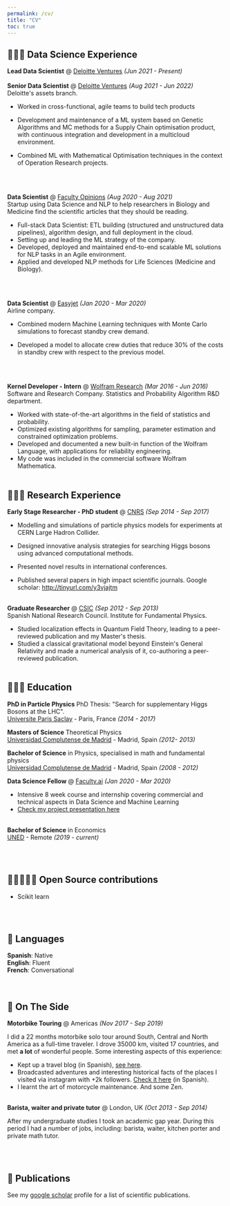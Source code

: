 ```yaml
---
permalink: /cv/
title: "CV"
toc: true
---
```

<!-- # Matias R. Vazquez

_(Data) Scientist based in London, UK_ <br> -->

## 🧑🏻‍💻 Data Science Experience

**Lead Data Scientist** @ [Deloitte Ventures](https://www2.deloitte.com/uk/en/pages/innovation/solutions/ventures.html) _(Jun 2021 - Present)_ <br><br>
**Senior Data Scientist** @ [Deloitte Ventures](https://www2.deloitte.com/uk/en/pages/innovation/solutions/ventures.html)  _(Aug 2021 - Jun 2022)_ <br>
Deloitte's assets branch.
  - Worked in cross-functional, agile teams to build tech products
  - Development and maintenance of a ML system based on Genetic Algorithms and MC methods for a Supply Chain optimisation product, with continuous integration and development in a multicloud environment.

  - Combined ML with Mathematical Optimisation techniques in the context of Operation Research projects.
  <!-- - **_Technologies used:_** AWS, Azure, Python -->
  <br><br>


**Data Scientist** @ [Faculty Opinions](http://facultyopinions.com/) _(Aug 2020 - Aug 2021)_ <br>
Startup using Data Science and NLP to help researchers in Biology and Medicine find the scientific articles that they should be reading.
- Full-stack Data Scientist: ETL building (structured and unstructured data pipelines), algorithm design, and full deployment in the cloud.
- Setting up and leading the ML strategy of the company.
- Developed, deployed and maintained end-to-end scalable ML solutions for NLP tasks in an Agile environment.
- Applied and developed NLP methods for Life Sciences (Medicine and Biology).
<!-- - **_Technologies used:_** Python, AWS, SQL -->
  <br><br>

**Data Scientist** @ [Easyjet](http://easyjet.com/) _(Jan 2020 - Mar 2020)_ <br>
Airline company.
- Combined modern Machine Learning techniques with Monte Carlo simulations to forecast standby crew demand.

- Developed a model to allocate crew duties that reduce 30% of the costs in standby crew with respect to the previous model.
<!-- - **_Technologies used:_** Python, AWS, SQL -->
  <br><br>


**Kernel Developer - Intern** @ [Wolfram Research](hhttps://www.wolfram.com/) _(Mar 2016 - Jun 2016)_ <br>
Software and Research Company. Statistics and Probability Algorithm R&D department.

- Worked with state-of-the-art algorithms in the field of statistics and probability.
- Optimized existing algorithms for sampling, parameter estimation and constrained optimization problems.
- Developed and documented a new built-in function of the Wolfram Language, with applications for reliability engineering.
- My code was included in the commercial software Wolfram Mathematica.
    <br><br>
    
## 🧑🏻‍🔬 Research Experience

<!-- _This section accounts for work done pre-career change._
<br><br> -->

**Early Stage Researcher - PhD student** @ [CNRS](https://cnrs.fr) _(Sep 2014 - Sep 2017)_ <br>

- Modelling and simulations of particle physics models for experiments at CERN Large Hadron Collider.

- Designed innovative analysis strategies for searching Higgs bosons using advanced computational methods.

- Presented novel results in international conferences.

- Published several papers in high impact scientific journals. Google scholar: http://tinyurl.com/y3vjajtm
<br><br>


**Graduate Researcher** @ [CSIC](https://csic.es/) _(Sep 2012 - Sep 2013)_ <br>
Spanish National Research Council. Institute for Fundamental Physics.
 - Studied localization effects in Quantum Field Theory, leading to a peer-reviewed publication and my Master's thesis. 
 - Studied a classical gravitational model beyond Einstein's General Relativity and made a numerical analysis of it, co-authoring a peer-reviewed publication.
<br><br>


## 🧑🏻‍🎓 Education

**PhD in Particle Physics** PhD Thesis: "Search for supplementary Higgs Bosons at the LHC". <br>
[Universite Paris Saclay](https://www.universite-paris-saclay.fr/en) - Paris, France _(2014 - 2017)_

**Masters of Science** Theoretical Physics<br>
[Universidad Complutense de Madrid](https://www.american.edu/) - Madrid, Spain _(2012- 2013)_

**Bachelor of Science** in Physics, specialised in math and fundamental physics<br>
[Universidad Complutense de Madrid](https://www.ucm.es/) - Madrid, Spain _(2008 - 2012)_

**Data Science Fellow** @ [Faculty.ai](https://faculty.ai/) _(Jan 2020 - Mar 2020)_ <br>
  - Intensive 8 week course and internship covering commercial and technical aspects in Data Science and Machine Learning
  - [Check my project presentation here](https://www.youtube.com/watch?v=Lx5yDauyk0c)
<br><br>

**Bachelor of Science** in Economics<br>
[UNED](https://www.UNED.es/) - Remote _(2019 - current)_

<br><br>

## 🧑🏻‍🤝‍🧑🏽 Open Source contributions

- Scikit learn
  
<br><br>

<!-- ## 🎤 Public Speaking
    
### Recent Appearances

- **Women TechMakers Vienna Conference** _(streamed on Aug 7, 2020)_
<br>[How AI is Enhancing Journalism](https://www.youtube.com/watch?v=-qZCRHwnnbM)<br>

- **single-threaded Podcast** _(released on Mar 31, 2021)_
<br>[Crying at work](https://anchor.fm/single-threaded/episodes/Carolyn-Stransky-on-Crying-at-Work-etu7hj)<br>
<br>

**Want me to speak at your event?**
<br>💖 [Check out my website](https://workwithcarolyn.com/speaking) for more information.
<br><br>
   -->
<!-- ## 🏆 Accomplishments

**Won First Place** @ [Rainbows End Sex Tech Hackathon](https://hack.touchyfeely.tech/) _(May 2021)_ <br>
Built [Tentilex](https://workwithcarolyn.com/blog/tentilex), a wearable armband that records your hand movement and generates a live 3D-model. 

**Top Author Recognition** @ [DEV](https://dev.to/) _(2019 - 2020)_ <br>
Named one of the Top 500 authors in 2019. Also wrote two articles that ranked in the weekly Top 7:
  - [How to remove condescending language from documentation](https://dev.to/meeshkan/how-to-remove-condescending-language-from-documentation-4a5p)
  - [Onboarding a junior developer to your team? Here's 12 tips.](https://dev.to/carolstran/onboarding-a-junior-developer-to-your-team-here-s-12-tips-4g3a)
<br><br>

**Won Best Project** @ [Geek Girl Carrots Berlin Hackathon](http://www.hacklikeagirl.co/) _(Oct 2017)_<br>
Created [Qarma](https://github.com/lcorr8/qarma), an online platform to report and retrieve lost & found objects for travelers abroad.
<br><br> -->

## 💬 Languages

**Spanish**: Native <br>
**English**: Fluent <br>
**French**: Conversational <br>
<br><br>

## 📌 On The Side

**Motorbike Touring** @ Americas _(Nov 2017 - Sep 2019)_ <br>

I did a 22 months motorbike solo tour around South, Central and North America as a full-time traveler. I drove 35000 km, visited 17 countries, and met **a lot** of wonderful people. Some interesting aspects of this experience:
  - Kept up a travel blog (in Spanish), [see here](https://lavidaquedanlasvueltas.wordpress.com/). 
  - Broadcasted adventures and interesting historical facts of the places I visited via instagram with +2k followers. [Check it here](https://instagram.com/lavidaquedanlasvueltas) (in Spanish).
  - I learnt the art of motorcycle maintenance. And some Zen.
  <br><br>

**Barista, waiter and private tutor** @ London, UK _(Oct 2013 - Sep 2014)_ <br>

After my undergraduate studies I took an academic gap year. During this period I had a number of jobs, including: barista, waiter, kitchen porter and private math tutor.

  <br><br>


## 📰 Publications
See my [google scholar](https://scholar.google.com/citations?user=9fba9FMAAAAJ) profile for a list of scientific publications.